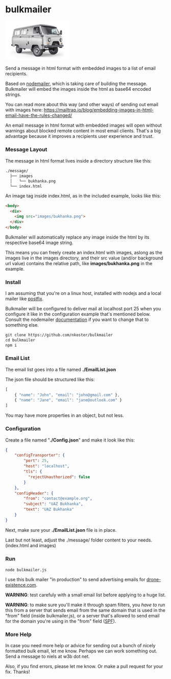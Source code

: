 # bulkmailer

<img src="https://raw.githubusercontent.com/nkoster/bulkmailer/master/message/images/bukhanka.png" alt="UAZ Bukhanka" width="200"/>

Send a message in html format with embedded images to a list of email recipients.

Based on [nodemailer](https://nodemailer.com/), which is taking care of
building the message. Bulkmailer will embed the images inside the html as base64 encoded strings.

You can read more about this way (and other ways) of sending out email with images here: https://mailtrap.io/blog/embedding-images-in-html-email-have-the-rules-changed/

An email message in html format with embedded images will open without warnings about blocked remote content in most email clients.
That's a big advantage because it improves a recipients user experience and trust.

### Message Layout

The message in html format lives inside a directory structure like this:

```
./message/
  ├── images
  │   └── bukhanka.png
  └── index.html
```

An image tag inside index.html, as in the included example, looks like this:

```html
<body>
  <div>
    <img src="images/bukhanka.png">
  </div>
</body>
```

Bulkmailer will automatically replace any image inside the html by its respective base64 image string.

This means you can freely create an index.html with images, aslong as the images live in the images directory,
and their src value (and/or background url value) contains the relative path, like **images/bukhanka.png** in the example.

### Install

I am assuming that you're on a linux host, installed with nodejs and a local mailer like [postfix](https://mailtrap.io/blog/postfix-sendmail-exim/).

Bulkmailer will be configured to deliver mail at localhost port 25 when you configure it like in the configuration example that's mentioned below.
Consult the nodemailer [documentation](https://nodemailer.com/smtp/) if you want to change that to something else.

```
git clone https://github.com/nkoster/bulkmailer
cd bulkmailer
npm i
```

### Email List

The email list goes into a file named **./EmailList.json**

The json file should be structured like this:

```javascript
[
    { "name": "John", "email": "john@gmail.com" },
    { "name": "Jane", "email": "jane@outlook.com" }
]
```

You may have more properties in an object, but not less.

### Configuration

Create a file named "**./Config.json**" and make it look like this:

```json
{
    "configTransporter": {
        "port": 25,
        "host": "localhost",
        "tls": {
          "rejectUnauthorized": false
        }
    },
    "configHeader": {
        "from": "contact@example.org",
        "subject": "UAZ Bukhanka",
        "text": "UAZ Bukhanka"
    }
}
```

Next, make sure your **./EmailList.json** file is in place.

Last but not least, adjust the ./message/ folder content to your needs. (index.html and images)

### Run

```
node bulkmailer.js
```

I use this bulk mailer "in production" to send advertising emails for [drone-existence.com](https://drone-existence.com).

**WARNING**: test carefuly with a small email list before applying to a huge list.

**WARNING**: to make sure you'll make it through spam filters, you _have to_ run this from a server that sends email from the same domain that is used in the "from" field (inside bulkmailer.js), or a server that's allowed to send email for the domain you're using in the "from" field ([SPF](https://en.wikipedia.org/wiki/Sender_Policy_Framework)).

### More Help

In case you need more help or advice for sending out a bunch of nicely formatted bulk email, let me know.
Perhaps we can work something out. Send a message to niels at w3b dot net.

Also, if you find errors, please let me know. Or make a pull request for your fix. Thanks!
